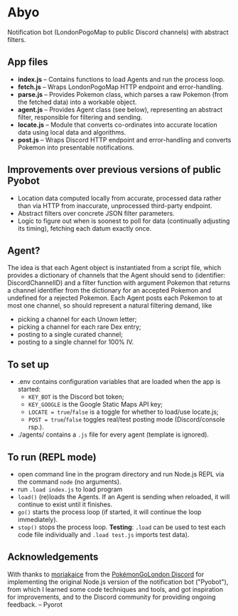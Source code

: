 # Abyo
Notification bot (LondonPogoMap to public Discord channels) with abstract filters.

## App files
- **index.js** – Contains functions to load Agents and run the process loop.
- **fetch.js** – Wraps LondonPogoMap HTTP endpoint and error-handling.
- **parse.js** – Provides Pokemon class, which parses a raw Pokemon (from the fetched data) into a workable object.
- **agent.js** – Provides Agent class (see below), representing an abstract filter, responsible for filtering and sending.
- **locate.js** – Module that converts co-ordinates into accurate location data using local data and algorithms.
- **post.js** – Wraps Discord HTTP endpoint and error-handling and converts Pokemon into presentable notifications.

## Improvements over previous versions of public Pyobot
* Location data computed locally from accurate, processed data rather than via HTTP from inaccurate, unprocessed third-party endpoint.
* Abstract filters over concrete JSON filter parameters.
* Logic to figure out when is soonest to poll for data (continually adjusting its timing), fetching each datum exactly once.

## Agent?
The idea is that each Agent object is instantiated from a script file, which provides a dictionary of channels that the Agent should send to (identifier: DiscordChannelID) and a filter function with argument Pokemon that returns a channel identifier from the dictionary for an accepted Pokemon and undefined for a rejected Pokemon. Each Agent posts each Pokemon to at most one channel, so should represent a natural filtering demand, like
- picking a channel for each Unown letter;
- picking a channel for each rare Dex entry;
- posting to a single curated channel;
- posting to a single channel for 100% IV.

## To set up
- .env contains configuration variables that are loaded when the app is started:
    - `KEY_BOT` is the Discord bot token;
    - `KEY_GOOGLE` is the Google Static Maps API key;
    - `LOCATE = true`/`false` is a toggle for whether to load/use locate.js;
    - `POST = true`/`false` toggles real/test posting mode (Discord/console rsp.).
- ./agents/ contains a `.js` file for every agent (template is ignored).

## To run (REPL mode)
- open command line in the program directory and run Node.js REPL via the command `node` (no arguments).
- run `.load index.js` to load program
- `load()` (re)loads the Agents. If an Agent is sending when reloaded, it will continue to exist until it finishes.
- `go()` starts the process loop (if started, it will continue the loop immediately).
- `stop()` stops the process loop.
**Testing**: `.load` can be used to test each code file individually and `.load test.js` imports test data).

## Acknowledgements
With thanks to [moriakaice](https://github.com/moriakaice/) from the  [PokémonGoLondon Discord](https://discord.gg/en6ea96) for implementing the original Node.js version of the notification bot ("Pyobot"), from which I learned some code techniques and tools, and got inspiration for improvements, and to the Discord community for providing ongoing feedback.
    – Pyorot